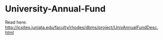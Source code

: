 # University-Annual-Fund

Read here: http://jcsites.juniata.edu/faculty/rhodes/dbms/project/UnivAnnualFundDesc.html
